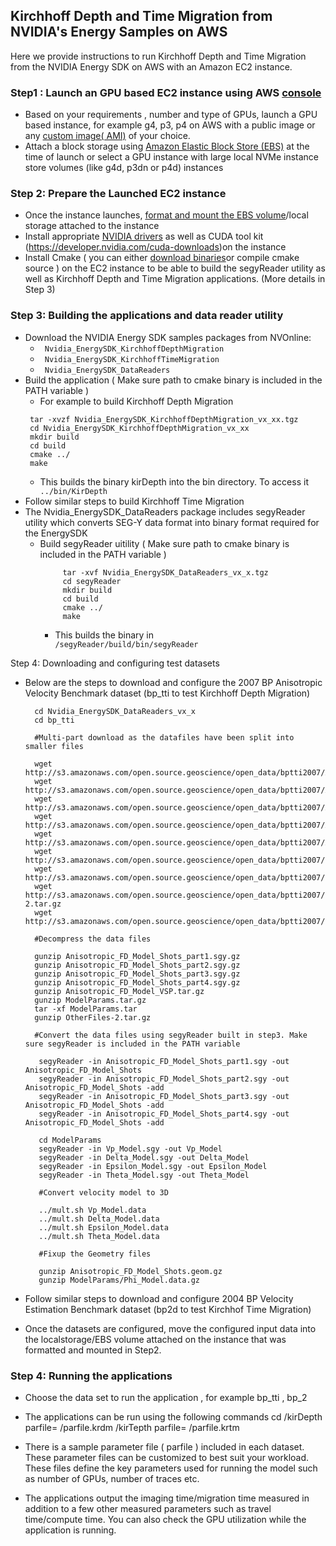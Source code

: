 ## Kirchhoff Depth and Time Migration from NVIDIA's Energy Samples on AWS

Here we provide instructions to run Kirchhoff Depth and Time Migration from the NVIDIA Energy SDK on AWS with  an Amazon EC2 instance.

### Step1 :  Launch an GPU based EC2 instance using AWS [console](https://docs.aws.amazon.com/AWSEC2/latest/UserGuide/EC2_GetStarted.html#ec2-launch-instance) 

* Based on your requirements , number and type of GPUs, launch a GPU based instance, for example g4, p3, p4 on AWS with a public image or any [custom image( AMI)](https://aws.amazon.com/premiumsupport/knowledge-center/launch-instance-custom-ami/) of your choice. 
* Attach a block storage using [Amazon Elastic Block Store (EBS)](https://docs.aws.amazon.com/AWSEC2/latest/UserGuide/ebs-volume-types.html) at the time of launch or select a GPU instance with large local NVMe instance store volumes (like g4d, p3dn or p4d) instances


### Step 2:  Prepare the Launched EC2 instance 


* Once the instance launches, [format and mount the EBS volume](https://docs.aws.amazon.com/AWSEC2/latest/UserGuide/ebs-using-volumes.html)/local storage attached to the instance
* Install appropriate [NVIDIA drivers](https://www.nvidia.com/Download/index.aspx?lang=en-us) as well as CUDA tool kit (https://developer.nvidia.com/cuda-downloads)on the instance
* Install Cmake ( you can either [download binaries](https://cmake.org/download/)or compile cmake source ) on the EC2 instance to be able to build the segyReader utility as well as Kirchhoff Depth and Time Migration applications. (More details in Step 3)


### Step 3:  Building the applications and data reader utility

* Download the NVIDIA Energy SDK samples packages from NVOnline: 
    * <code> Nvidia_EnergySDK_KirchhoffDepthMigration </code>
    * <code> Nvidia_EnergySDK_KirchhoffTimeMigration </code>
    * <code> Nvidia_EnergySDK_DataReaders </code>
* Build the application ( Make sure path to  cmake binary is included in the PATH variable )
    * For example to build Kirchhoff Depth Migration
     ```
      tar -xvzf Nvidia_EnergySDK_KirchhoffDepthMigration_vx_xx.tgz
      cd Nvidia_EnergySDK_KirchhoffDepthMigration_vx_xx
      mkdir build
      cd build
      cmake ../
      make
     ``` 
    *  This builds the binary kirDepth into the bin directory. To access it <code> ../bin/KirDepth </code>
* Follow similar steps to build Kirchhoff Time Migration
* The  Nvidia_EnergySDK_DataReaders package includes segyReader utility which converts SEG-Y data format into binary format required for the EnergySDK
    * Build segyReader uitility ( Make sure path to  cmake binary is included in the PATH variable )
       ```
            tar -xvf Nvidia_EnergySDK_DataReaders_vx_x.tgz
            cd segyReader
            mkdir build
            cd build
            cmake ../
            make 
       ```
        * This builds the binary in <code > <pathto>/segyReader/build/bin/segyReader </code>


Step 4:  Downloading and configuring test datasets 

* Below are the steps to download and configure the  2007 BP Anisotropic Velocity Benchmark dataset (bp_tti to test Kirchhoff Depth Migration)
    
        cd Nvidia_EnergySDK_DataReaders_vx_x
        cd bp_tti
        
        #Multi-part download as the datafiles have been split into smaller files 
        
        wget http://s3.amazonaws.com/open.source.geoscience/open_data/bptti2007/Anisotropic_FD_Model_Shots_part1.sgy.gz 
        wget http://s3.amazonaws.com/open.source.geoscience/open_data/bptti2007/Anisotropic_FD_Model_Shots_part2.sgy.gz
        wget http://s3.amazonaws.com/open.source.geoscience/open_data/bptti2007/Anisotropic_FD_Model_Shots_part3.sgy.gz
        wget http://s3.amazonaws.com/open.source.geoscience/open_data/bptti2007/Anisotropic_FD_Model_Shots_part4.sgy.gz
        wget http://s3.amazonaws.com/open.source.geoscience/open_data/bptti2007/Anisotropic_FD_Model_VSP.tar.gz
        wget http://s3.amazonaws.com/open.source.geoscience/open_data/bptti2007/DatasetInformation_And_Disclaimer.txt
        wget http://s3.amazonaws.com/open.source.geoscience/open_data/bptti2007/ModelParams.tar.gz
        wget http://s3.amazonaws.com/open.source.geoscience/open_data/bptti2007/OtherFiles-2.tar.gz
        wget http://s3.amazonaws.com/open.source.geoscience/open_data/bptti2007/README_Modification.txt
        
        #Decompress the data files
        
        gunzip Anisotropic_FD_Model_Shots_part1.sgy.gz
        gunzip Anisotropic_FD_Model_Shots_part2.sgy.gz
        gunzip Anisotropic_FD_Model_Shots_part3.sgy.gz
        gunzip Anisotropic_FD_Model_Shots_part4.sgy.gz
        gunzip Anisotropic_FD_Model_VSP.tar.gz
        gunzip ModelParams.tar.gz
        tar -xf ModelParams.tar
        gunzip OtherFiles-2.tar.gz
        
        #Convert the data files using segyReader built in step3. Make sure segyReader is included in the PATH variable

         segyReader -in Anisotropic_FD_Model_Shots_part1.sgy -out Anisotropic_FD_Model_Shots
         segyReader -in Anisotropic_FD_Model_Shots_part2.sgy -out Anisotropic_FD_Model_Shots -add
         segyReader -in Anisotropic_FD_Model_Shots_part3.sgy -out Anisotropic_FD_Model_Shots -add
         segyReader -in Anisotropic_FD_Model_Shots_part4.sgy -out Anisotropic_FD_Model_Shots -add

         cd ModelParams
         segyReader -in Vp_Model.sgy -out Vp_Model
         segyReader -in Delta_Model.sgy -out Delta_Model
         segyReader -in Epsilon_Model.sgy -out Epsilon_Model
         segyReader -in Theta_Model.sgy -out Theta_Model

         #Convert velocity model to 3D

         ../mult.sh Vp_Model.data
         ../mult.sh Delta_Model.data
         ../mult.sh Epsilon_Model.data
         ../mult.sh Theta_Model.data

         #Fixup the Geometry files

         gunzip Anisotropic_FD_Model_Shots.geom.gz
         gunzip ModelParams/Phi_Model.data.gz


* Follow similar steps to download and configure 2004 BP Velocity Estimation Benchmark dataset (bp2d to test Kirchhof Time Migration)
* Once the datasets are configured, move the configured input data into the localstorage/EBS volume attached on the instance that was formatted and mounted in Step2. 


### Step 4:  Running the applications 


* Choose the data set to run the application , for example bp_tti , bp_2
* The applications can be run using the following commands
    cd <dataset>
    <path-to>/kirDepth parfile= <path-to>/parfile.krdm
    <path-to>/kirTepth parfile= <path-to>/parfile.krtm

* There is a sample parameter file ( parfile ) included in each dataset. These parameter files can be customized to best suit your workload. These files define the key parameters used for running the model such as number of GPUs, number of traces etc. 
* The applications output the imaging time/migration time measured in addition to a few other measured parameters such as travel time/compute time. You can also check the GPU utilization while the application is running.



